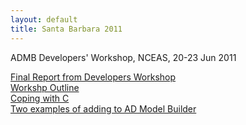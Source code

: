 ```yaml
---
layout: default
title: Santa Barbara 2011
---
```


ADMB Developers' Workshop, NCEAS, 20-23 Jun 2011

[Final Report from Developers Workshop][2]  
[Workshp Outline][3]  
[Coping with C ][4]  
[Two examples of adding to AD Model Builder][5]  

[2]: ADMBDevelopersWorkshpReport.pdf
[3]: Develper-workshop-outline.pdf
[4]: coping_with_cpp.pdf
[5]: twoAdditions.pdf
